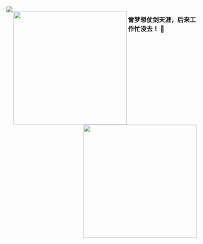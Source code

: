 <img align="left" src="https://github-readme-stats.vercel.app/api?username=jijiucheng&show_icons=true&icon_color=CE1D2D&text_color=718096&bg_color=ffffff&hide_title=true" />


<p><image align="left" src="曾梦想仗剑天涯，后来工作忙没去.jpeg" width="300px" height="300px" /></p>
<p><image align="right" src="遥望远方.jpg" width="300px" height="300px" /></p>


### 曾梦想仗剑天涯，后来工作忙没去！ 👋

<!--
**jijiucheng/jijiucheng** is a ✨ _special_ ✨ repository because its `README.md` (this file) appears on your GitHub profile.

Here are some ideas to get you started:

- 🔭 I’m currently working on ...
- 🌱 I’m currently learning ...
- 👯 I’m looking to collaborate on ...
- 🤔 I’m looking for help with ...
- 💬 Ask me about ...
- 📫 How to reach me: ...
- 😄 Pronouns: ...
- ⚡ Fun fact: ...
-->
